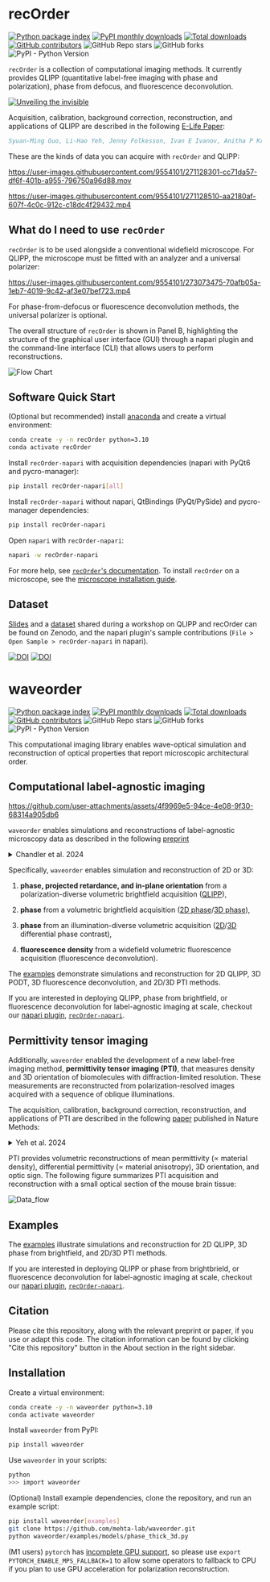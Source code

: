 # recOrder
[![Python package index](https://img.shields.io/pypi/v/recOrder-napari.svg)](https://pypi.org/project/recOrder-napari)
[![PyPI monthly downloads](https://img.shields.io/pypi/dm/recOrder-napari.svg)](https://pypistats.org/packages/recOrder-napari)
[![Total downloads](https://pepy.tech/badge/recOrder-napari)](https://pepy.tech/project/recOrder-napari)
[![GitHub contributors](https://img.shields.io/github/contributors-anon/mehta-lab/recOrder)](https://github.com/mehta-lab/recOrder/graphs/contributors)
![GitHub Repo stars](https://img.shields.io/github/stars/mehta-lab/recOrder)
![GitHub forks](https://img.shields.io/github/forks/mehta-lab/recOrder)
![PyPI - Python Version](https://img.shields.io/pypi/pyversions/recOrder-napari)

`recOrder` is a collection of computational imaging methods. It currently provides QLIPP (quantitative label-free imaging with phase and polarization), phase from defocus, and fluorescence deconvolution. 

[![Unveiling the invisible](https://github.com/mehta-lab/recOrder/blob/main/docs/images/comms_video_screenshot.png?raw=true)](https://www.youtube.com/watch?v=JEZAaPeZhck)

Acquisition, calibration, background correction, reconstruction, and applications of QLIPP are described in the following [E-Life Paper](https://elifesciences.org/articles/55502):

```bibtex
Syuan-Ming Guo, Li-Hao Yeh, Jenny Folkesson, Ivan E Ivanov, Anitha P Krishnan, Matthew G Keefe, Ezzat Hashemi, David Shin, Bryant B Chhun, Nathan H Cho, Manuel D Leonetti, May H Han, Tomasz J Nowakowski, Shalin B Mehta, "Revealing architectural order with quantitative label-free imaging and deep learning," eLife 2020;9:e55502 DOI: 10.7554/eLife.55502 (2020).
```

These are the kinds of data you can acquire with `recOrder` and QLIPP:

https://user-images.githubusercontent.com/9554101/271128301-cc71da57-df6f-401b-a955-796750a96d88.mov

https://user-images.githubusercontent.com/9554101/271128510-aa2180af-607f-4c0c-912c-c18dc4f29432.mp4

## What do I need to use `recOrder`
`recOrder` is to be used alongside a conventional widefield microscope. For QLIPP, the microscope must be fitted with an analyzer and a universal polarizer: 

https://user-images.githubusercontent.com/9554101/273073475-70afb05a-1eb7-4019-9c42-af3e07bef723.mp4

For phase-from-defocus or fluorescence deconvolution methods, the universal polarizer is optional.

The overall structure of `recOrder` is shown in Panel B, highlighting the structure of the graphical user interface (GUI) through a napari plugin and the command-line interface (CLI) that allows users to perform reconstructions.

![Flow Chart](https://github.com/mehta-lab/recOrder/blob/main/docs/images/recOrder_Fig1_Overview.png?raw=true)



## Software Quick Start

(Optional but recommended) install [anaconda](https://www.anaconda.com/products/distribution) and create a virtual environment:

```sh
conda create -y -n recOrder python=3.10
conda activate recOrder
```

Install `recOrder-napari` with acquisition dependencies
(napari with PyQt6 and pycro-manager):

```sh
pip install recOrder-napari[all]
```

Install `recOrder-napari` without napari, QtBindings (PyQt/PySide) and pycro-manager dependencies:

```sh
pip install recOrder-napari
```

Open `napari` with `recOrder-napari`:

```sh
napari -w recOrder-napari
```

For more help, see [`recOrder`'s documentation](https://github.com/mehta-lab/recOrder/tree/main/docs). To install `recOrder` 
on a microscope, see the [microscope installation guide](https://github.com/mehta-lab/recOrder/blob/main/docs/microscope-installation-guide.md).

## Dataset

[Slides](https://doi.org/10.5281/zenodo.5135889) and a [dataset](https://doi.org/10.5281/zenodo.5178487) shared during a workshop on QLIPP and recOrder can be found on Zenodo, and the napari plugin's sample contributions (`File > Open Sample > recOrder-napari` in napari).

[![DOI](https://zenodo.org/badge/DOI/10.5281/zenodo.5178487.svg)](https://doi.org/10.5281/zenodo.5178487)
[![DOI](https://zenodo.org/badge/DOI/10.5281/zenodo.5135889.svg)](https://doi.org/10.5281/zenodo.5135889)

# waveorder

[![Python package index](https://img.shields.io/pypi/v/waveorder.svg)](https://pypi.org/project/waveorder)
[![PyPI monthly downloads](https://img.shields.io/pypi/dm/waveorder.svg)](https://pypistats.org/packages/waveorder)
[![Total downloads](https://pepy.tech/badge/waveorder)](https://pepy.tech/project/waveorder)
[![GitHub contributors](https://img.shields.io/github/contributors-anon/mehta-lab/waveorder)](https://github.com/mehta-lab/waveorder/graphs/contributors)
![GitHub Repo stars](https://img.shields.io/github/stars/mehta-lab/waveorder)
![GitHub forks](https://img.shields.io/github/forks/mehta-lab/waveorder)
![PyPI - Python Version](https://img.shields.io/pypi/pyversions/waveorder)

This computational imaging library enables wave-optical simulation and reconstruction of optical properties that report microscopic architectural order.

## Computational label-agnostic imaging

https://github.com/user-attachments/assets/4f9969e5-94ce-4e08-9f30-68314a905db6

`waveorder` enables simulations and reconstructions of label-agnostic microscopy data as described in the following [preprint](https://arxiv.org/abs/2412.09775)
<details>	
<summary> Chandler et al. 2024 </summary>
<pre><code>
@article{chandler_2024,
    author = {Chandler, Talon and Hirata-Miyasaki, Eduardo and Ivanov, Ivan E. and Liu, Ziwen and Sundarraman, Deepika and Ryan, Allyson Quinn and Jacobo, Adrian and Balla, Keir and Mehta, Shalin B.},
	title = {waveOrder: generalist framework for label-agnostic computational microscopy},
	journal = {arXiv},
	year = {2024},
	month = dec,
	eprint = {2412.09775},
	doi = {10.48550/arXiv.2412.09775}
}
</code></pre>
</details>

Specifically, `waveorder` enables simulation and reconstruction of 2D or 3D:

1. __phase, projected retardance, and in-plane orientation__ from a polarization-diverse volumetric brightfield acquisition ([QLIPP](https://elifesciences.org/articles/55502)),

2. __phase__ from a volumetric brightfield acquisition ([2D phase](https://www.osapublishing.org/ao/abstract.cfm?uri=ao-54-28-8566)/[3D phase](https://www.osapublishing.org/ao/abstract.cfm?uri=ao-57-1-a205)),

3. __phase__ from an illumination-diverse volumetric acquisition ([2D](https://www.osapublishing.org/oe/fulltext.cfm?uri=oe-23-9-11394&id=315599)/[3D](https://www.osapublishing.org/boe/fulltext.cfm?uri=boe-7-10-3940&id=349951) differential phase contrast),

4. __fluorescence density__ from a widefield volumetric fluorescence acquisition (fluorescence deconvolution).  

The [examples](https://github.com/mehta-lab/waveorder/tree/main/examples) demonstrate simulations and reconstruction for 2D QLIPP, 3D PODT, 3D fluorescence deconvolution, and 2D/3D PTI methods.

If you are interested in deploying QLIPP, phase from brightfield, or fluorescence deconvolution for label-agnostic imaging at scale, checkout our [napari plugin](https://www.napari-hub.org/plugins/recOrder-napari),  [`recOrder-napari`](https://github.com/mehta-lab/recOrder).

## Permittivity tensor imaging 

Additionally, `waveorder` enabled the development of a new label-free imaging method, __permittivity tensor imaging (PTI)__, that measures density and  3D orientation of biomolecules with diffraction-limited resolution. These measurements are reconstructed from polarization-resolved images acquired with a sequence of oblique illuminations.

The acquisition, calibration, background correction, reconstruction, and applications of PTI are described in the following [paper](https://doi.org/10.1101/2020.12.15.422951) published in Nature Methods:

<details>
<summary> Yeh et al. 2024 </summary>
<pre><code>
@article{yeh_2024,
	author = {Yeh, Li-Hao and Ivanov, Ivan E. and Chandler, Talon and Byrum, Janie R. and Chhun, Bryant B. and Guo, Syuan-Ming and Foltz, Cameron and Hashemi, Ezzat and Perez-Bermejo, Juan A. and Wang, Huijun and Yu, Yanhao and Kazansky, Peter G. and Conklin, Bruce R. and Han, May H. and Mehta, Shalin B.},
	title = {Permittivity tensor imaging: modular label-free imaging of 3D dry mass and 3D orientation at high resolution},
	journal = {Nature Methods},
	volume = {21},
	number = {7},
	pages = {1257--1274},
	year = {2024},
	month = jul,
	issn = {1548-7105},
	publisher = {Nature Publishing Group},
	doi = {10.1038/s41592-024-02291-w}
}
</code></pre>
</details>

PTI provides volumetric reconstructions of mean permittivity ($\propto$ material density), differential permittivity ($\propto$ material anisotropy), 3D orientation, and optic sign. The following figure summarizes PTI acquisition and reconstruction with a small optical section of the mouse brain tissue:

![Data_flow](https://github.com/mehta-lab/waveorder/blob/main/readme.png?raw=true)

## Examples
The [examples](https://github.com/mehta-lab/waveorder/tree/main/examples) illustrate simulations and reconstruction for 2D QLIPP, 3D phase from brightfield, and 2D/3D PTI methods.

If you are interested in deploying QLIPP or phase from brightbrield, or fluorescence deconvolution for label-agnostic imaging at scale, checkout our [napari plugin](https://www.napari-hub.org/plugins/recOrder-napari),  [`recOrder-napari`](https://github.com/mehta-lab/recOrder).

## Citation

Please cite this repository, along with the relevant preprint or paper, if you use or adapt this code. The citation information can be found by clicking "Cite this repository" button in the About section in the right sidebar.

## Installation

Create a virtual environment:

```sh
conda create -y -n waveorder python=3.10
conda activate waveorder
```

Install `waveorder` from PyPI:

```sh
pip install waveorder
```

Use `waveorder` in your scripts:

```sh
python
>>> import waveorder
```

(Optional) Install example dependencies, clone the repository, and run an example script:
```sh
pip install waveorder[examples]
git clone https://github.com/mehta-lab/waveorder.git
python waveorder/examples/models/phase_thick_3d.py
```

(M1 users) `pytorch` has [incomplete GPU support](https://github.com/pytorch/pytorch/issues/77764),
so please use `export PYTORCH_ENABLE_MPS_FALLBACK=1`
to allow some operators to fallback to CPU
if you plan to use GPU acceleration for polarization reconstruction. 

